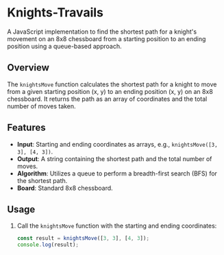 # Knights-Travails

A JavaScript implementation to find the shortest path for a knight's movement on an 8x8 chessboard from a starting position to an ending position using a queue-based approach.

## Overview

The `knightsMove` function calculates the shortest path for a knight to move from a given starting position (x, y) to an ending position (x, y) on an 8x8 chessboard. It returns the path as an array of coordinates and the total number of moves taken.

## Features

- **Input**: Starting and ending coordinates as arrays, e.g., `knightsMove([3, 3], [4, 3])`.
- **Output**: A string containing the shortest path and the total number of moves.
- **Algorithm**: Utilizes a queue to perform a breadth-first search (BFS) for the shortest path.
- **Board**: Standard 8x8 chessboard.

## Usage

1. Call the `knightsMove` function with the starting and ending coordinates:
   ```javascript
   const result = knightsMove([3, 3], [4, 3]);
   console.log(result);
